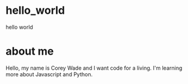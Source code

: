 # hello_world
hello world
# about me
Hello, my name is Corey Wade and I want code for a living.
I'm learning more about Javascript and Python.
